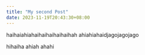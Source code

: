 ```yaml
---
title: "My second Post"
date: 2023-11-19T20:43:30+08:00
---
```



haihaiahiahaihaihaihaihaihah
ahiahiahaidjagojagojago

hihaiha
ahiah
ahahi
